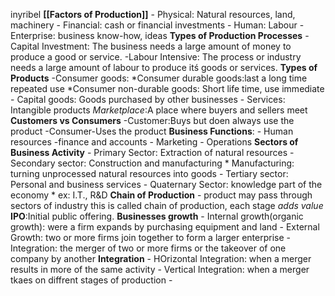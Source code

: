 inyribel
**[[Factors of Production]]** 
	- Physical: Natural resources, land, machinery
	- Financial: cash or financial investments
	- Human: Labour
	- Enterprise: business know-how, ideas
**Types of Production Processes**
	-Capital Investment: The business needs a large amount of money to produce a good or service.
	-Labour Intensive: The process or industry needs a large amount of labour to produce itś goods or services.
**Types of Products**
	-Consumer goods:
		*Consumer durable goods:last a long time repeated use
		*Consumer non-durable goods: Short life time, use immediate
	- Capital goods: Goods purchased by other businesses
	- Services: Intangible products
	*Marketplace*:A place where buyers and sellers meet
**Customers vs Consumers**
	-Customer:Buys but doen always use the product
	-Consumer-Uses the product
**Business Functions**:
	- Human resources
	-finance and accounts
	- Marketing
	- Operations
**Sectors of Business Activity**
	- Primary Sector: Extraction of natural resources
	- Secondary sector: Construction and manufacturing
		* Manufacturing: turning unprocessed natural resources into goods
	- Tertiary sector: Personal and business services
	- Quaternary Sector: knowledge part of the economy
		* ex: I.T., R&D
**Chain of Production**
	- product may pass through sectors of industry this is called chain of production, each stage *adds value*
**IPO**:Initial public offering.
**Businesses growth**
	- Internal growth(organic growth): were a firm expands by purchasing equipment and land
	- External Growth: two or more firms join together to form a larger enterprise
		- Integration: the merger of two or more firms or the takeover of one company by another
**Integration**
	- HOrizontal Integration: when a merger results in more of the same activity
	- Vertical Integration: when a merger tkaes on diffrent stages of production
		- 
 
<!--stackedit_data:
eyJoaXN0b3J5IjpbNDMwMjg4OTMwLDE2OTIxNTQ4MzQsMjg4OD
Q2NzM0XX0=
-->